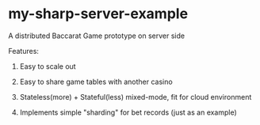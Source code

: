 # my-sharp-server-example
A distributed Baccarat Game prototype on server side

Features:

1. Easy to scale out

2. Easy to share game tables with another casino

3. Stateless(more) + Stateful(less) mixed-mode, fit for cloud environment

4. Implements simple "sharding" for bet records (just as an example)
